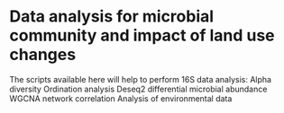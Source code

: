 # Data analysis for microbial community and impact of land use changes 
The scripts available here will help to perform 16S data analysis:
Alpha diversity
Ordination analysis
Deseq2 differential microbial abundance
WGCNA network correlation 
Analysis of environmental data
